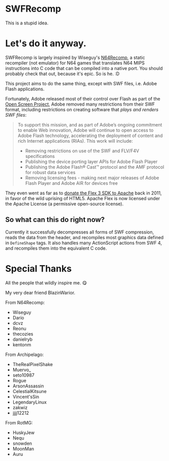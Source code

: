 # SWFRecomp

This is a stupid idea.

# Let's do it anyway.

SWFRecomp is largely inspired by Wiseguy's [N64Recomp](https://github.com/N64Recomp/N64Recomp), a static recompiler (not emulator) for N64 games that translates N64 MIPS instructions into C code that can be compiled into a native port. You should probably check that out, because it's epic. So is he. :D

This project aims to do the same thing, except with SWF files, i.e. Adobe Flash applications.

Fortunately, Adobe released most of their control over Flash as part of the [Open Screen Project](https://web.archive.org/web/20080506095459/http://www.adobe.com/aboutadobe/pressroom/pressreleases/200804/050108AdobeOSP.html), Adobe removed many restrictions from their SWF format, including restrictions on creating software that _plays and renders SWF files_:

> To support this mission, and as part of Adobe’s ongoing commitment to enable Web innovation, Adobe will continue to open access to Adobe Flash technology, accelerating the deployment of content and rich Internet applications (RIAs). This work will include:
> 
> - Removing restrictions on use of the SWF and FLV/F4V specifications
> - Publishing the device porting layer APIs for Adobe Flash Player
> - Publishing the Adobe Flash® Cast™ protocol and the AMF protocol for robust data services
> - Removing licensing fees - making next major releases of Adobe Flash Player and Adobe AIR for devices free

They even went as far as to [donate the Flex 3 SDK to Apache](https://www.pcworld.com/article/478324/adobe_donates_flex_to_apache-2.html) back in 2011, in favor of the wild uprising of HTML5. Apache Flex is now licensed under the Apache License (a permissive open-source license).

## So what can this do right now?

Currently it successfully decompresses all forms of SWF compression, reads the data from the header, and recompiles most graphics data defined in `DefineShape` tags. It also handles many ActionScript actions from SWF 4, and recompiles them into the equivalent C code.

# Special Thanks

All the people that wildly inspire me. 😋

My very dear friend BlazinWarior.

From N64Recomp:

- Wiseguy
- Darío
- dcvz
- Reonu
- thecozies
- danielryb
- kentonm

From Archipelago:

- TheRealPixelShake
- Muervo_
- seto10987
- Rogue
- ArsonAssassin
- CelestialKitsune
- Vincent'sSin
- LegendaryLinux
- zakwiz
- jjjj12212

From RotMG:

- HuskyJew
- Nequ
- snowden
- MoonMan
- Auru
